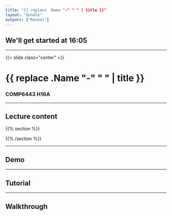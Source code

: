 ```yaml
---
title: "{{ replace .Name "-" " " | title }}"
layout: "bundle"
outputs: ["Reveal"]
---
```


## We'll get started at 16:05

---

{{< slide class="center" >}}
# {{ replace .Name "-" " " | title }}
### COMP6443 H16A 

---

## Lecture content
{{% section %}}

{{% /section %}}

---

## Demo

---

## Tutorial

---

## Walkthrough
